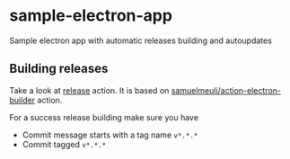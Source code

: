 # sample-electron-app

Sample electron app with automatic releases building and autoupdates

## Building releases

Take a look at [release](.github/workflows/release.yml) action. It is based on [samuelmeuli/action-electron-builder](https://github.com/samuelmeuli/action-electron-builder) action.

For a success release building make sure you have 
- Commit message starts with a tag name `v*.*.*`
- Commit tagged `v*.*.*`
